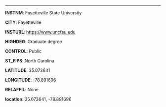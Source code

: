 
---
**INSTNM**: Fayetteville State University

**CITY**: Fayetteville

**INSTURL**: https://www.uncfsu.edu

**HIGHDEG**: Graduate degree

**CONTROL**: Public

**ST_FIPS**: North Carolina

**LATITUDE**: 35.073641

**LONGITUDE**: -78.891696

**RELAFFIL**: None

**location**: 35.073641, -78.891696